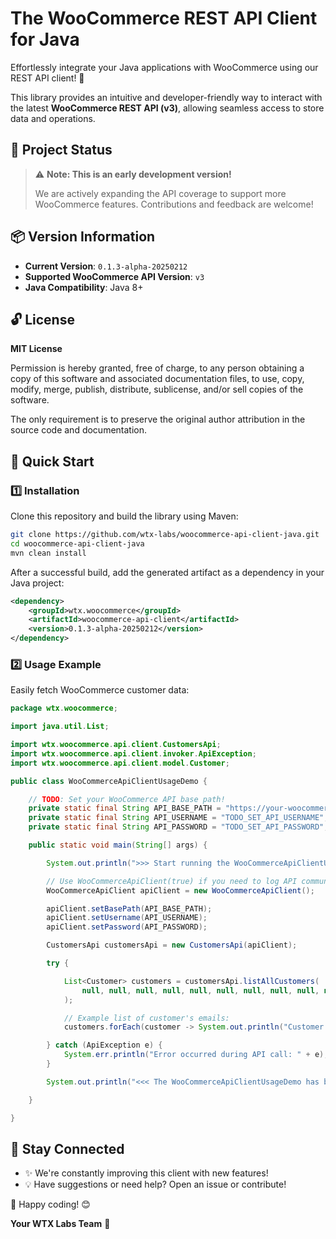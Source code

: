 # The WooCommerce REST API Client for Java

Effortlessly integrate your Java applications with WooCommerce using our REST API client! 🚀

This library provides an intuitive and developer-friendly way to interact with the latest **WooCommerce REST API (v3)**, allowing seamless access to store data and operations.

## 🚨 Project Status

> ⚠️ **Note: This is an early development version!**
> 
> We are actively expanding the API coverage to support more WooCommerce features.
> Contributions and feedback are welcome!

## 📦 Version Information

- **Current Version**: `0.1.3-alpha-20250212`
- **Supported WooCommerce API Version**: `v3`
- **Java Compatibility**: Java 8+

## 🔓 License

**MIT License**

Permission is hereby granted, free of charge, to any person obtaining a copy of this software and associated documentation files, to use, copy, modify, merge, publish, distribute, sublicense, and/or sell copies of the software.

The only requirement is to preserve the original author attribution in the source code and documentation.

## 🚀 Quick Start

### 1️⃣ Installation

Clone this repository and build the library using Maven:

```sh
git clone https://github.com/wtx-labs/woocommerce-api-client-java.git
cd woocommerce-api-client-java
mvn clean install
```

After a successful build, add the generated artifact as a dependency in your Java project:

```xml
<dependency>
    <groupId>wtx.woocommerce</groupId>
    <artifactId>woocommerce-api-client</artifactId>
    <version>0.1.3-alpha-20250212</version>
</dependency>
```

### 2️⃣ Usage Example

Easily fetch WooCommerce customer data:

```java
package wtx.woocommerce;

import java.util.List;

import wtx.woocommerce.api.client.CustomersApi;
import wtx.woocommerce.api.client.invoker.ApiException;
import wtx.woocommerce.api.client.model.Customer;

public class WooCommerceApiClientUsageDemo {

    // TODO: Set your WooCommerce API base path!
    private static final String API_BASE_PATH = "https://your-woocommerce-shop.com/wp-json/wc/v3";
    private static final String API_USERNAME = "TODO_SET_API_USERNAME";
    private static final String API_PASSWORD = "TODO_SET_API_PASSWORD";

    public static void main(String[] args) {

        System.out.println(">>> Start running the WooCommerceApiClientUsageDemo...");

        // Use WooCommerceApiClient(true) if you need to log API communication messages.
        WooCommerceApiClient apiClient = new WooCommerceApiClient();

        apiClient.setBasePath(API_BASE_PATH);
        apiClient.setUsername(API_USERNAME);
        apiClient.setPassword(API_PASSWORD);

        CustomersApi customersApi = new CustomersApi(apiClient);

        try {

            List<Customer> customers = customersApi.listAllCustomers(
                null, null, null, null, null, null, null, null, null, null, null
            );

            // Example list of customer's emails:
            customers.forEach(customer -> System.out.println("Customer: " + customer.getEmail()));

        } catch (ApiException e) {
            System.err.println("Error occurred during API call: " + e);
        }

        System.out.println("<<< The WooCommerceApiClientUsageDemo has been finished.");

    }

}
```

## 🔗 Stay Connected

- ✨ We're constantly improving this client with new features!
- 💡 Have suggestions or need help? Open an issue or contribute!

🚀 Happy coding! 😊

**Your WTX Labs Team** 🚀